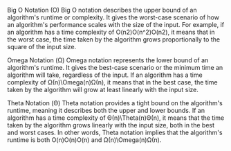 Big O Notation (O)
Big O notation describes the upper bound of an algorithm's runtime or complexity. It gives the worst-case scenario of how an algorithm's performance scales with the size of the input. For example, if an algorithm has a time complexity of O(n2)O(n^2)O(n2), it means that in the worst case, the time taken by the algorithm grows proportionally to the square of the input size.

Omega Notation (Ω)
Omega notation represents the lower bound of an algorithm's runtime. It gives the best-case scenario or the minimum time an algorithm will take, regardless of the input. If an algorithm has a time complexity of Ω(n)\Omega(n)Ω(n), it means that in the best case, the time taken by the algorithm will grow at least linearly with the input size.

Theta Notation (Θ)
Theta notation provides a tight bound on the algorithm's runtime, meaning it describes both the upper and lower bounds. If an algorithm has a time complexity of Θ(n)\Theta(n)Θ(n), it means that the time taken by the algorithm grows linearly with the input size, both in the best and worst cases. In other words, Theta notation implies that the algorithm's runtime is both O(n)O(n)O(n) and Ω(n)\Omega(n)Ω(n).
